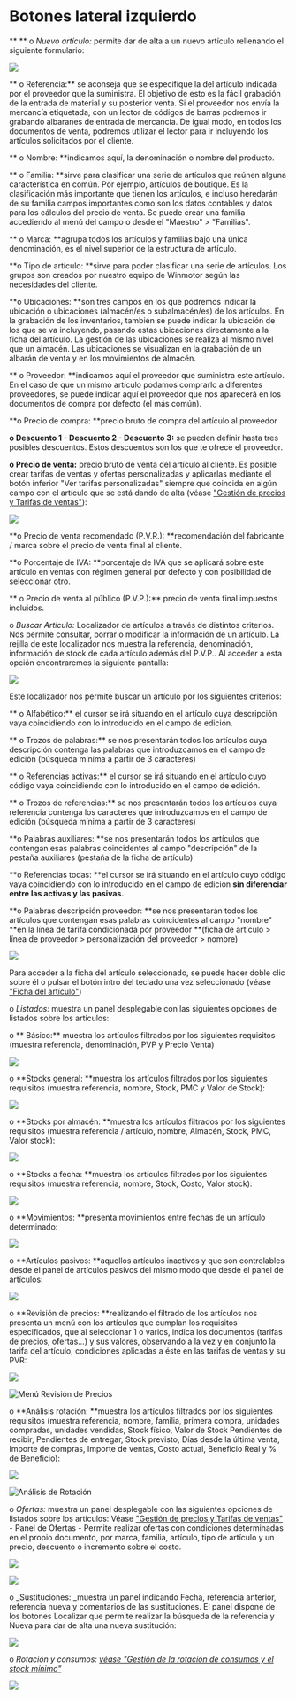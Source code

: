 # Botones lateral izquierdo

\*\* \*\* o _Nuevo artículo:_ permite dar de alta a un nuevo artículo rellenando el siguiente formulario:

![](<../../../../.gitbook/assets/image (484).png>)

\*\* o Referencia:\*\* se aconseja que se especifique la del artículo indicada por el proveedor que la suministra. El objetivo de esto es la fácil grabación de la entrada de material y su posterior venta. Si el proveedor nos envía la mercancía etiquetada, con un lector de códigos de barras podremos ir grabando albaranes de entrada de mercancía. De igual modo, en todos los documentos de venta, podremos utilizar el lector para ir incluyendo los artículos solicitados por el cliente.

\*\* o Nombre: \*\*indicamos aquí, la denominación o nombre del producto.

\*\* o Familia: \*\*sirve para clasificar una serie de artículos que reúnen alguna característica en común. Por ejemplo, artículos de boutique. Es la clasificación más importante que tienen los artículos, e incluso heredarán de su familia campos importantes como son los datos contables y datos para los cálculos del precio de venta. Se puede crear una familia accediendo al menú del campo o desde el "Maestro" > "Familias".

\*\* o Marca: \*\*agrupa todos los artículos y familias bajo una única denominación, es el nivel superior de la estructura de artículo.

\*\*o Tipo de artículo: \*\*sirve para poder clasificar una serie de artículos. Los grupos son creados por nuestro equipo de Winmotor según las necesidades del cliente.

\*\*o Ubicaciones: \*\*son tres campos en los que podremos indicar la ubicación o ubicaciones (almacén/es o subalmacén/es) de los artículos. En la grabación de los inventarios, también se puede indicar la ubicación de los que se va incluyendo, pasando estas ubicaciones directamente a la ficha del artículo. La gestión de las ubicaciones se realiza al mismo nivel que un almacén. Las ubicaciones se visualizan en la grabación de un albarán de venta y en los movimientos de almacén.

\*\* o Proveedor: \*\*indicamos aquí el proveedor que suministra este artículo. En el caso de que un mismo artículo podamos comprarlo a diferentes proveedores, se puede indicar aquí el proveedor que nos aparecerá en los documentos de compra por defecto (el más común).

\*\*o Precio de compra: \*\*precio bruto de compra del artículo al proveedor

**o Descuento 1 - Descuento 2 - Descuento 3:** se pueden definir hasta tres posibles descuentos. Estos descuentos son los que te ofrece el proveedor.

**o Precio de venta:** precio bruto de venta del artículo al cliente. Es posible crear tarifas de ventas y ofertas personalizadas y aplicarlas mediante el botón inferior "Ver tarifas personalizadas" siempre que coincida en algún campo con el artículo que se está dando de alta (véase ["Gestión de precios y Tarifas de ventas"](../gestion-de-precios-y-tarifas-de-ventas.md)):

![](<../../../../.gitbook/assets/image (488).png>)

\*\*o Precio de venta recomendado (P.V.R.): \*\*recomendación del fabricante / marca sobre el precio de venta final al cliente.

\*\*o Porcentaje de IVA: \*\*porcentaje de IVA que se aplicará sobre este artículo en ventas con régimen general por defecto y con posibilidad de seleccionar otro.

\*\* o Precio de venta al público (P.V.P.):\*\* precio de venta final impuestos incluidos.

o _Buscar Artículo:_ Localizador de artículos a través de distintos criterios. Nos permite consultar, borrar o modificar la información de un artículo. La rejilla de este localizador nos muestra la referencia, denominación, información de stock de cada artículo además del P.V.P.. Al acceder a esta opción encontraremos la siguiente pantalla:

![](<../../../../.gitbook/assets/image (486).png>)

Este localizador nos permite buscar un artículo por los siguientes criterios:

\*\* o Alfabético:\*\* el cursor se irá situando en el artículo cuya descripción vaya coincidiendo con lo introducido en el campo de edición.

\*\* o Trozos de palabras:\*\* se nos presentarán todos los artículos cuya descripción contenga las palabras que introduzcamos en el campo de edición (búsqueda mínima a partir de 3 caracteres)

\*\* o Referencias activas:\*\* el cursor se irá situando en el artículo cuyo código vaya coincidiendo con lo introducido en el campo de edición.

\*\* o Trozos de referencias:\*\* se nos presentarán todos los artículos cuya referencia contenga los caracteres que introduzcamos en el campo de edición (búsqueda mínima a partir de 3 caracteres)

\*\*o Palabras auxiliares: \*\*se nos presentarán todos los artículos que contengan esas palabras coincidentes al campo "descripción" de la pestaña auxiliares (pestaña de la ficha de artículo)

\*\*o Referencias todas: \*\*el cursor se irá situando en el artículo cuyo código vaya coincidiendo con lo introducido en el campo de edición **sin diferenciar entre las activas y las pasivas.**

\*\*o Palabras descripción proveedor: \*\*se nos presentarán todos los artículos que contengan esas palabras coincidentes al campo "nombre" \*\*en la línea de tarifa condicionada por proveedor \*\*(ficha de artículo > línea de proveedor > personalización del proveedor > nombre)

![](<../../../../.gitbook/assets/image (485).png>)

Para acceder a la ficha del artículo seleccionado, se puede hacer doble clic sobre él o pulsar el botón intro del teclado una vez seleccionado (véase ["Ficha del artículo"](../ficha-del-articulo/))

o _Listados:_ muestra un panel desplegable con las siguientes opciones de listados sobre los artículos:

o \*\* Básico:\*\* muestra los artículos filtrados por los siguientes requisitos (muestra referencia, denominación, PVP y Precio Venta)

![](<../../../../.gitbook/assets/image (564).png>)

o \*\*Stocks general: \*\*muestra los artículos filtrados por los siguientes requisitos (muestra referencia, nombre, Stock, PMC y Valor de Stock):

![](<../../../../.gitbook/assets/image (565).png>)

o \*\*Stocks por almacén: \*\*muestra los artículos filtrados por los siguientes requisitos (muestra referencia / artículo, nombre, Almacén, Stock, PMC, Valor stock):

![](<../../../../.gitbook/assets/image (566).png>)

o \*\*Stocks a fecha: \*\*muestra los artículos filtrados por los siguientes requisitos (muestra referencia, nombre, Stock, Costo, Valor stock):

![](<../../../../.gitbook/assets/image (567).png>)

o \*\*Movimientos: \*\*presenta movimientos entre fechas de un artículo determinado:

![](<../../../../.gitbook/assets/image (568).png>)

o \*\*Artículos pasivos: \*\*aquellos artículos inactivos y que son controlables desde el panel de artículos pasivos del mismo modo que desde el panel de artículos:

![](<../../../../.gitbook/assets/image (569).png>)

o \*\*Revisión de precios: \*\*realizando el filtrado de los artículos nos presenta un menú con los artículos que cumplan los requisitos especificados, que al seleccionar 1 o varios, indica los documentos (tarifas de precios, ofertas...) y sus valores, observando a la vez y en conjunto la tarifa del artículo, condiciones aplicadas a éste en las tarifas de ventas y su PVR:

![](<../../../../.gitbook/assets/image (570).png>)

![Menú Revisión de Precios](<../../../../.gitbook/assets/image (571).png>)

o \*\*Análisis rotación: \*\*muestra los artículos filtrados por los siguientes requisitos (muestra referencia, nombre, familia, primera compra, unidades compradas, unidades vendidas, Stock físico, Valor de Stock Pendientes de recibir, Pendientes de entregar, Stock previsto, Días desde la última venta, Importe de compras, Importe de ventas, Costo actual, Beneficio Real y % de Beneficio):

![](<../../../../.gitbook/assets/image (572).png>)

![Análisis de Rotación](<../../../../.gitbook/assets/image (573).png>)

o _Ofertas:_ muestra un panel desplegable con las siguientes opciones de listados sobre los artículos: Véase ["Gestión de precios y Tarifas de ventas"](../gestion-de-precios-y-tarifas-de-ventas.md) - Panel de Ofertas - Permite realizar ofertas con condiciones determinadas en el propio documento, por marca, familia, artículo, tipo de artículo y un precio, descuento o incremento sobre el costo.

![](<../../../../.gitbook/assets/image (574).png>)

![](<../../../../.gitbook/assets/image (575).png>)

o \_Sustituciones: \_muestra un panel indicando Fecha, referencia anterior, referencia nueva y comentarios de las sustituciones. El panel dispone de los botones Localizar que permite realizar la búsqueda de la referencia y Nueva para dar de alta una nueva sustitución:

![](<../../../../.gitbook/assets/image (576).png>)

o _Rotación y consumos:_ [_véase "Gestión de la rotación de consumos y el stock mínimo"_](../gestion-de-la-rotacion-de-consumos-y-el-stock-minimo.md)

![](<../../../../.gitbook/assets/image (577).png>)
